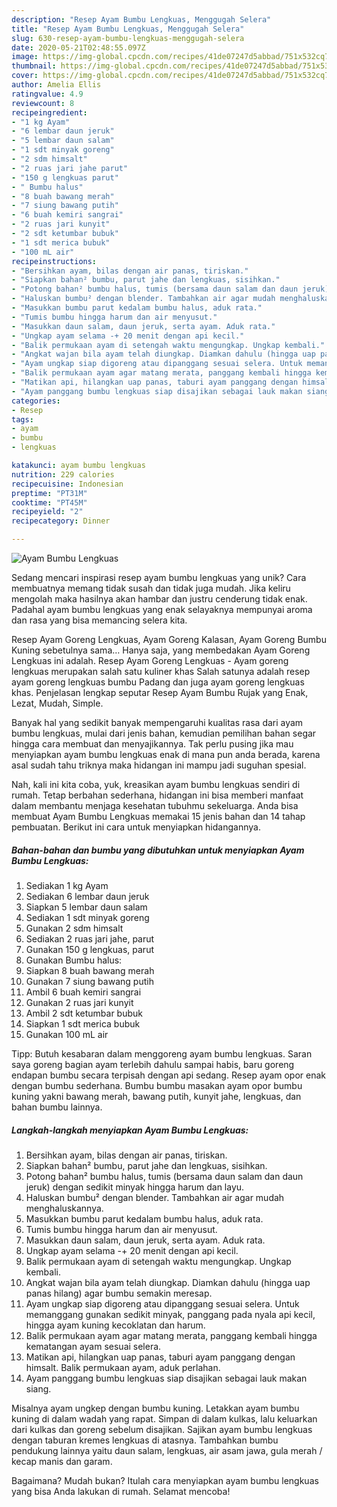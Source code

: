 ```yaml
---
description: "Resep Ayam Bumbu Lengkuas, Menggugah Selera"
title: "Resep Ayam Bumbu Lengkuas, Menggugah Selera"
slug: 630-resep-ayam-bumbu-lengkuas-menggugah-selera
date: 2020-05-21T02:48:55.097Z
image: https://img-global.cpcdn.com/recipes/41de07247d5abbad/751x532cq70/ayam-bumbu-lengkuas-foto-resep-utama.jpg
thumbnail: https://img-global.cpcdn.com/recipes/41de07247d5abbad/751x532cq70/ayam-bumbu-lengkuas-foto-resep-utama.jpg
cover: https://img-global.cpcdn.com/recipes/41de07247d5abbad/751x532cq70/ayam-bumbu-lengkuas-foto-resep-utama.jpg
author: Amelia Ellis
ratingvalue: 4.9
reviewcount: 8
recipeingredient:
- "1 kg Ayam"
- "6 lembar daun jeruk"
- "5 lembar daun salam"
- "1 sdt minyak goreng"
- "2 sdm himsalt"
- "2 ruas jari jahe parut"
- "150 g lengkuas parut"
- " Bumbu halus"
- "8 buah bawang merah"
- "7 siung bawang putih"
- "6 buah kemiri sangrai"
- "2 ruas jari kunyit"
- "2 sdt ketumbar bubuk"
- "1 sdt merica bubuk"
- "100 mL air"
recipeinstructions:
- "Bersihkan ayam, bilas dengan air panas, tiriskan."
- "Siapkan bahan² bumbu, parut jahe dan lengkuas, sisihkan."
- "Potong bahan² bumbu halus, tumis (bersama daun salam dan daun jeruk) dengan sedikit minyak hingga harum dan layu."
- "Haluskan bumbu² dengan blender. Tambahkan air agar mudah menghaluskannya."
- "Masukkan bumbu parut kedalam bumbu halus, aduk rata."
- "Tumis bumbu hingga harum dan air menyusut."
- "Masukkan daun salam, daun jeruk, serta ayam. Aduk rata."
- "Ungkap ayam selama -+ 20 menit dengan api kecil."
- "Balik permukaan ayam di setengah waktu mengungkap. Ungkap kembali."
- "Angkat wajan bila ayam telah diungkap. Diamkan dahulu (hingga uap panas hilang) agar bumbu semakin meresap."
- "Ayam ungkap siap digoreng atau dipanggang sesuai selera. Untuk memanggang gunakan sedikit minyak, panggang pada nyala api kecil, hingga ayam kuning kecoklatan dan harum."
- "Balik permukaan ayam agar matang merata, panggang kembali hingga kematangan ayam sesuai selera."
- "Matikan api, hilangkan uap panas, taburi ayam panggang dengan himsalt. Balik permukaan ayam, aduk perlahan."
- "Ayam panggang bumbu lengkuas siap disajikan sebagai lauk makan siang."
categories:
- Resep
tags:
- ayam
- bumbu
- lengkuas

katakunci: ayam bumbu lengkuas 
nutrition: 229 calories
recipecuisine: Indonesian
preptime: "PT31M"
cooktime: "PT45M"
recipeyield: "2"
recipecategory: Dinner

---
```



![Ayam Bumbu Lengkuas](https://img-global.cpcdn.com/recipes/41de07247d5abbad/751x532cq70/ayam-bumbu-lengkuas-foto-resep-utama.jpg)

Sedang mencari inspirasi resep ayam bumbu lengkuas yang unik? Cara membuatnya memang tidak susah dan tidak juga mudah. Jika keliru mengolah maka hasilnya akan hambar dan justru cenderung tidak enak. Padahal ayam bumbu lengkuas yang enak selayaknya mempunyai aroma dan rasa yang bisa memancing selera kita.

Resep Ayam Goreng Lengkuas, Ayam Goreng Kalasan, Ayam Goreng Bumbu Kuning sebetulnya sama… Hanya saja, yang membedakan Ayam Goreng Lengkuas ini adalah. Resep Ayam Goreng Lengkuas - Ayam goreng lengkuas merupakan salah satu kuliner khas Salah satunya adalah resep ayam goreng lengkuas bumbu Padang dan juga ayam goreng lengkuas khas. Penjelasan lengkap seputar Resep Ayam Bumbu Rujak yang Enak, Lezat, Mudah, Simple.

Banyak hal yang sedikit banyak mempengaruhi kualitas rasa dari ayam bumbu lengkuas, mulai dari jenis bahan, kemudian pemilihan bahan segar hingga cara membuat dan menyajikannya. Tak perlu pusing jika mau menyiapkan ayam bumbu lengkuas enak di mana pun anda berada, karena asal sudah tahu triknya maka hidangan ini mampu jadi suguhan spesial.


Nah, kali ini kita coba, yuk, kreasikan ayam bumbu lengkuas sendiri di rumah. Tetap berbahan sederhana, hidangan ini bisa memberi manfaat dalam membantu menjaga kesehatan tubuhmu sekeluarga. Anda bisa membuat Ayam Bumbu Lengkuas memakai 15 jenis bahan dan 14 tahap pembuatan. Berikut ini cara untuk menyiapkan hidangannya.

<!--inarticleads1-->

##### Bahan-bahan dan bumbu yang dibutuhkan untuk menyiapkan Ayam Bumbu Lengkuas:

1. Sediakan 1 kg Ayam
1. Sediakan 6 lembar daun jeruk
1. Siapkan 5 lembar daun salam
1. Sediakan 1 sdt minyak goreng
1. Gunakan 2 sdm himsalt
1. Sediakan 2 ruas jari jahe, parut
1. Gunakan 150 g lengkuas, parut
1. Gunakan  Bumbu halus:
1. Siapkan 8 buah bawang merah
1. Gunakan 7 siung bawang putih
1. Ambil 6 buah kemiri sangrai
1. Gunakan 2 ruas jari kunyit
1. Ambil 2 sdt ketumbar bubuk
1. Siapkan 1 sdt merica bubuk
1. Gunakan 100 mL air


Tipp: Butuh kesabaran dalam menggoreng ayam bumbu lengkuas. Saran saya goreng bagian ayam terlebih dahulu sampai habis, baru goreng endapan bumbu secara terpisah dengan api sedang. Resep ayam opor enak dengan bumbu sederhana. Bumbu bumbu masakan ayam opor bumbu kuning yakni bawang merah, bawang putih, kunyit jahe, lengkuas, dan bahan bumbu lainnya. 

<!--inarticleads2-->

##### Langkah-langkah menyiapkan Ayam Bumbu Lengkuas:

1. Bersihkan ayam, bilas dengan air panas, tiriskan.
1. Siapkan bahan² bumbu, parut jahe dan lengkuas, sisihkan.
1. Potong bahan² bumbu halus, tumis (bersama daun salam dan daun jeruk) dengan sedikit minyak hingga harum dan layu.
1. Haluskan bumbu² dengan blender. Tambahkan air agar mudah menghaluskannya.
1. Masukkan bumbu parut kedalam bumbu halus, aduk rata.
1. Tumis bumbu hingga harum dan air menyusut.
1. Masukkan daun salam, daun jeruk, serta ayam. Aduk rata.
1. Ungkap ayam selama -+ 20 menit dengan api kecil.
1. Balik permukaan ayam di setengah waktu mengungkap. Ungkap kembali.
1. Angkat wajan bila ayam telah diungkap. Diamkan dahulu (hingga uap panas hilang) agar bumbu semakin meresap.
1. Ayam ungkap siap digoreng atau dipanggang sesuai selera. Untuk memanggang gunakan sedikit minyak, panggang pada nyala api kecil, hingga ayam kuning kecoklatan dan harum.
1. Balik permukaan ayam agar matang merata, panggang kembali hingga kematangan ayam sesuai selera.
1. Matikan api, hilangkan uap panas, taburi ayam panggang dengan himsalt. Balik permukaan ayam, aduk perlahan.
1. Ayam panggang bumbu lengkuas siap disajikan sebagai lauk makan siang.


Misalnya ayam ungkep dengan bumbu kuning. Letakkan ayam bumbu kuning di dalam wadah yang rapat. Simpan di dalam kulkas, lalu keluarkan dari kulkas dan goreng sebelum disajikan. Sajikan ayam bumbu lengkuas dengan taburan kremes lengkuas di atasnya. Tambahkan bumbu pendukung lainnya yaitu daun salam, lengkuas, air asam jawa, gula merah / kecap manis dan garam. 

Bagaimana? Mudah bukan? Itulah cara menyiapkan ayam bumbu lengkuas yang bisa Anda lakukan di rumah. Selamat mencoba!
